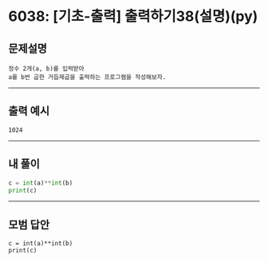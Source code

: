 # 6038: [기초-출력] 출력하기38(설명)(py)
## 문제설명
```
정수 2개(a, b)를 입력받아
a를 b번 곱한 거듭제곱을 출력하는 프로그램을 작성해보자.
```
***
## 출력 예시
~~~
1024
~~~
***
## 내 풀이
```python
c = int(a)**int(b) 
print(c)
````
***
## 모범 답안
~~~pyhton
c = int(a)**int(b) 
print(c)

~~~